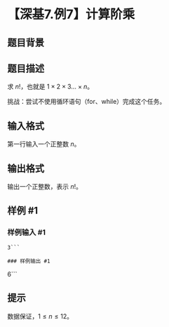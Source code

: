 # 【深基7.例7】计算阶乘

## 题目背景



## 题目描述

求 $n!$，也就是 $1\times2\times3\dots\times n$。

挑战：尝试不使用循环语句（for、while）完成这个任务。

## 输入格式

第一行输入一个正整数 $n$。

## 输出格式

输出一个正整数，表示 $n!$。

## 样例 #1

### 样例输入 #1
```
3```

### 样例输出 #1

```
6```

## 提示

数据保证，$1 \leq n\le12$。
